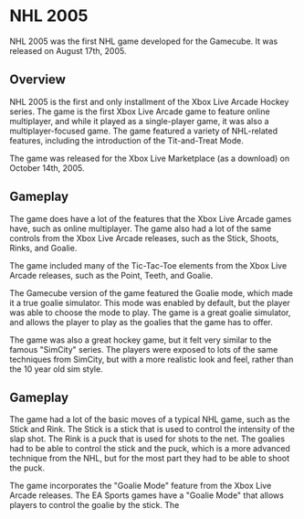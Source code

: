 # NHL 2005

NHL 2005 was the first NHL game developed for the Gamecube. It was released on August 17th, 2005.

## Overview

NHL 2005 is the first and only installment of the Xbox Live Arcade Hockey series. The game is the first Xbox Live Arcade game to feature online multiplayer, and while it played as a single-player game, it was also a multiplayer-focused game. The game featured a variety of NHL-related features, including the introduction of the Tit-and-Treat Mode.

The game was released for the Xbox Live Marketplace (as a download) on October 14th, 2005.

## Gameplay

The game does have a lot of the features that the Xbox Live Arcade games have, such as online multiplayer. The game also had a lot of the same controls from the Xbox Live Arcade releases, such as the Stick, Shoots, Rinks, and Goalie.

The game included many of the Tic-Tac-Toe elements from the Xbox Live Arcade releases, such as the Point, Teeth, and Goalie.

The Gamecube version of the game featured the Goalie mode, which made it a true goalie simulator. This mode was enabled by default, but the player was able to choose the mode to play. The game is a great goalie simulator, and allows the player to play as the goalies that the game has to offer.

The game was also a great hockey game, but it felt very similar to the famous "SimCity" series. The players were exposed to lots of the same techniques from SimCity, but with a more realistic look and feel, rather than the 10 year old sim style.

## Gameplay

The game had a lot of the basic moves of a typical NHL game, such as the Stick and Rink. The Stick is a stick that is used to control the intensity of the slap shot. The Rink is a puck that is used for shots to the net. The goalies had to be able to control the stick and the puck, which is a more advanced technique from the NHL, but for the most part they had to be able to shoot the puck.

The game incorporates the "Goalie Mode" feature from the Xbox Live Arcade releases. The EA Sports games have a "Goalie Mode" that allows players to control the goalie by the stick. The